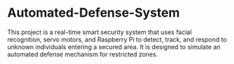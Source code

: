 # Automated-Defense-System
This project is a real-time smart security system that uses facial recognition, servo motors, and Raspberry Pi to detect, track, and respond to unknown individuals entering a secured area. It is designed to simulate an automated defense mechanism for restricted zones.
